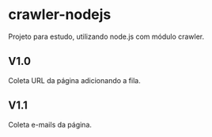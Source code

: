crawler-nodejs
==============

Projeto para estudo, utilizando node.js com módulo crawler.

V1.0
------
Coleta URL da página adicionando a fila.

V1.1
------
Coleta e-mails da página.
